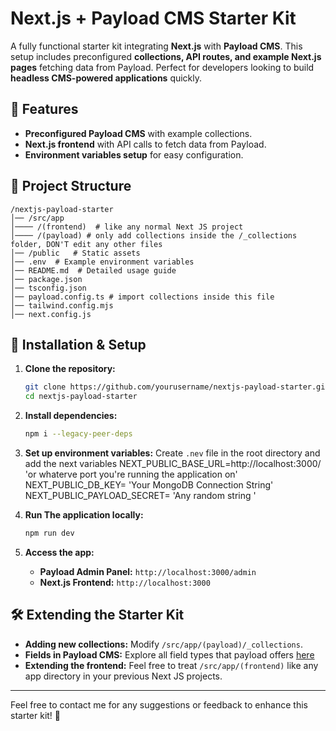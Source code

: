 # Next.js + Payload CMS Starter Kit

A fully functional starter kit integrating **Next.js** with **Payload CMS**. This setup includes preconfigured **collections, API routes, and example Next.js pages** fetching data from Payload. Perfect for developers looking to build **headless CMS-powered applications** quickly.

## 🚀 Features

- **Preconfigured Payload CMS** with example collections.
- **Next.js frontend** with API calls to fetch data from Payload.
- **Environment variables setup** for easy configuration.

## 📂 Project Structure

```
/nextjs-payload-starter
│── /src/app
│──── /(frontend)  # like any normal Next JS project
│──── /(payload) # only add collections inside the /_collections folder, DON'T edit any other files
│── /public   # Static assets
│── .env  # Example environment variables
│── README.md  # Detailed usage guide
│── package.json
│── tsconfig.json
│── payload.config.ts # import collections inside this file
│── tailwind.config.mjs
│── next.config.js
```

## 🔧 Installation & Setup

1. **Clone the repository:**

   ```sh
   git clone https://github.com/yourusername/nextjs-payload-starter.git
   cd nextjs-payload-starter
   ```

2. **Install dependencies:**

   ```sh
   npm i --legacy-peer-deps
   ```

3. **Set up environment variables:**
   Create `.nev` file in the root directory and add the next variables
   NEXT_PUBLIC_BASE_URL=http://localhost:3000/ 'or whaterve port you're running the application on'
   NEXT_PUBLIC_DB_KEY= 'Your MongoDB Connection String'
   NEXT_PUBLIC_PAYLOAD_SECRET= 'Any random string '

4. **Run The application locally:**

   ```sh
   npm run dev
   ```

5. **Access the app:**
   - **Payload Admin Panel:** `http://localhost:3000/admin`
   - **Next.js Frontend:** `http://localhost:3000`

## 🛠 Extending the Starter Kit

- **Adding new collections:** Modify `/src/app/(payload)/_collections`.
- **Fields in Payload CMS:** Explore all field types that payload offers [here](https://payloadcms.com/docs/fields/overview)
- **Extending the frontend:** Feel free to treat `/src/app/(frontend)` like any app directory in your previous Next JS projects.

---

Feel free to contact me for any suggestions or feedback to enhance this starter kit! 🚀
